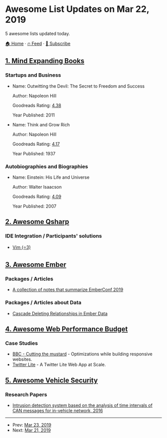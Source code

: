 # Awesome List Updates on Mar 22, 2019

5 awesome lists updated today.

[🏠 Home](/README.md) · [🔥 Feed](https://test.trackawesomelist.com/feed.xml) · [📮 Subscribe](https://trackawesomelist.us17.list-manage.com/subscribe?u=d2f0117aa829c83a63ec63c2f&id=36a103854c)



## [1. Mind Expanding Books](/content/hackerkid/Mind-Expanding-Books/README.md)

### Startups and Business

- Name: Outwitting the Devil: The Secret to Freedom and Success

  Author: Napoleon Hill

  Goodreads Rating: [4.38](https://www.goodreads.com/book/show/10713286-outwitting-the-devil)

  Year Published: 2011


- Name: Think and Grow Rich

  Author: Napoleon Hill

  Goodreads Rating: [4.17](https://www.goodreads.com/book/show/30186948-think-and-grow-rich)

  Year Published: 1937



### Autobiographies and Biographies

- Name: Einstein: His Life and Universe

  Author: Walter Isaacson

  Goodreads Rating: [4.09](https://www.goodreads.com/book/show/10884.Einstein)

  Year Published: 2007



## [2. Awesome Qsharp](/content/ebraminio/awesome-qsharp/README.md)

### IDE Integration / Participants' solutions

*   [Vim (⭐3)](https://github.com/gootorov/q-sharp.vim)

## [3. Awesome Ember](/content/ember-community-russia/awesome-ember/README.md)

### Packages / Articles

*   [A collection of notes that summarize EmberConf 2019](https://alexdiliberto.com/posts/emberconf-2019-notes/)

### Packages / Articles about Data

*   [Cascade Deleting Relationships in Ember Data](https://davidtang.io/2017/02/10/cascade-deleting-relationships-in-ember-data.html)

## [4. Awesome Web Performance Budget](/content/pajaydev/awesome-web-performance-budget/README.md)

### Case Studies

*   [BBC - Cutting the mustard](http://responsivenews.co.uk/post/18948466399/cutting-the-mustard) - Optimizations while building responsive websites.
*   [Twitter Lite](https://medium.com/@paularmstrong/twitter-lite-and-high-performance-react-progressive-web-apps-at-scale-d28a00e780a3/) - A Twitter Lite Web App at Scale.

## [5. Awesome Vehicle Security](/content/jaredthecoder/awesome-vehicle-security/README.md)

### Research Papers

*   [Intrusion detection system based on the analysis of time intervals of CAN messages for in-vehicle network, 2016](https://awesong-kor.github.io/files/Intrusion%20Detection%20System%20Based%20on%20the%20Analysis%20of%20Time%20Intervals%20of%20CAN%20Messages%20for%20In-Vehicle%20Network.pdf)

---

- Prev: [Mar 23, 2019](/content/2019/03/23/README.md)
- Next: [Mar 21, 2019](/content/2019/03/21/README.md)